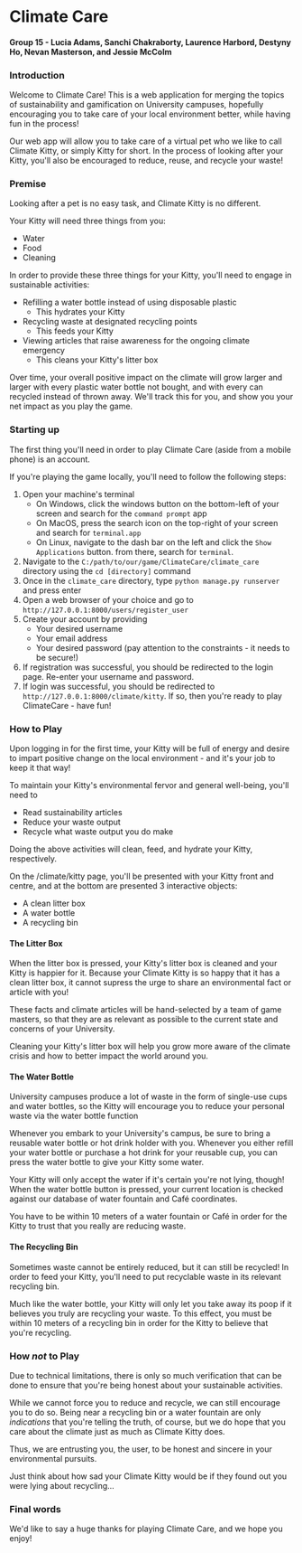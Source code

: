 # Climate Care

#### Group 15 - Lucia Adams, Sanchi Chakraborty, Laurence Harbord, Destyny Ho, Nevan Masterson, and Jessie McColm

### Introduction

Welcome to Climate Care! This is a web application for merging
the topics of sustainability and gamification on University campuses,
hopefully encouraging you to take care of your local environment better,
while having fun in the process!

Our web app will allow you to take care of a virtual pet who we like to
call Climate Kitty, or simply Kitty for short. In the process of looking 
after your Kitty, you'll  also be encouraged to reduce, reuse, and recycle
your waste!

### Premise

Looking after a pet is no easy task, and Climate Kitty is no different.

Your Kitty will need three things from you:
- Water 
- Food
- Cleaning

In order to provide these three things for your Kitty, you'll need to
engage in sustainable activities:
- Refilling a water bottle instead of using disposable plastic
  - This hydrates your Kitty
- Recycling waste at designated recycling points
  - This feeds your Kitty
- Viewing articles that raise awareness for the ongoing climate emergency
  - This cleans your Kitty's litter box

Over time, your overall positive impact on the climate will grow 
larger and larger with every plastic water bottle not bought, and
with every can recycled instead of thrown away. We'll track this
for you, and show you your net impact as you play the game.

### Starting up

The first thing you'll need in order to play Climate Care (aside from
a mobile phone) is an account.

If you're playing the game locally, you'll need to follow the following
steps:
1. Open your machine's terminal
   - On Windows, click the windows button on the bottom-left of your screen and search for the `command prompt` app
   - On MacOS, press the search icon on the top-right of your screen and search for `terminal.app`
   - On Linux, navigate to the dash bar on the left and click the `Show Applications` button. from there, search for `terminal`.
2. Navigate to the `C:/path/to/our/game/ClimateCare/climate_care` directory using the `cd [directory]` command
3. Once in the `climate_care` directory, type `python manage.py runserver` and press enter
4. Open a web browser of your choice and go to `http://127.0.0.1:8000/users/register_user`
5. Create your account by providing
    - Your desired username
    - Your email address
    - Your desired password (pay attention to the constraints - it needs to be secure!)
6. If registration was successful, you should be redirected to the login page. Re-enter your username and password.
7. If login was successful, you should be redirected to `http://127.0.0.1:8000/climate/kitty`. If so, then you're ready to play ClimateCare - have fun!

### How to Play

Upon logging in for the first time, your Kitty will be full of energy
and desire to impart positive change on the local environment - and
it's your job to keep it that way!

To maintain your Kitty's environmental fervor and general well-being,
you'll need to
- Read sustainability articles
- Reduce your waste output
- Recycle what waste output you do make

Doing the above activities will clean, feed, and hydrate your Kitty,
respectively.

On the /climate/kitty page, you'll be presented with your Kitty front and
centre, and at the bottom are presented 3 interactive objects:
- A clean litter box
- A water bottle
- A recycling bin

#### The Litter Box

When the litter box is pressed, your Kitty's litter box is cleaned and
your Kitty is happier for it. Because your Climate Kitty is so happy that 
it has  a clean litter box, it cannot supress the urge to share an 
environmental fact or article with you!

These facts and climate articles will be hand-selected by a team of game
masters, so that they are as relevant as possible to the current state
and concerns of your University.

Cleaning your Kitty's litter box will help you grow more aware of the
climate crisis and how to better impact the world around you.

#### The Water Bottle

University campuses produce a lot of waste in the form of single-use cups
and water bottles, so the Kitty will encourage you to reduce your personal
waste via the water bottle function

Whenever you embark to your University's campus, be sure to bring a
reusable water bottle or hot drink holder with you. Whenever you either
refill your water bottle or purchase a hot drink for your reusable cup,
you can press the water bottle to give your Kitty some water.

Your Kitty will only accept the water if it's certain you're not lying,
though! When the water bottle button is pressed, your current location
is checked against our database of water fountain and Café coordinates.

You have to be within 10 meters of a water fountain or Café in order for
the Kitty to trust that you really are reducing waste.

#### The Recycling Bin

Sometimes waste cannot be entirely reduced, but it can still be recycled!
In order to feed your Kitty, you'll need to put recyclable waste in its
relevant recycling bin.

Much like the water bottle, your Kitty will only let you take away its poop 
if it believes you truly are recycling your waste. To this effect, you must
be within 10 meters of a recycling bin in order for the Kitty to believe 
that you're recycling.


### How _not_ to Play

Due to technical limitations, there is only so much verification that can
be done to ensure that you're being honest about your sustainable activities.

While we cannot force you to reduce and recycle, we can still encourage you
to do so. Being near a recycling bin or a water fountain are only _indications_
that you're telling the truth, of course, but we do hope that you care about
the climate just as much as Climate Kitty does.

Thus, we are entrusting you, the user, to be honest and sincere in your 
environmental pursuits.

Just think about how sad your Climate Kitty would be if they found out 
you were lying about recycling...


### Final words

We'd like to say a huge thanks for playing Climate Care, and we hope you
enjoy!
